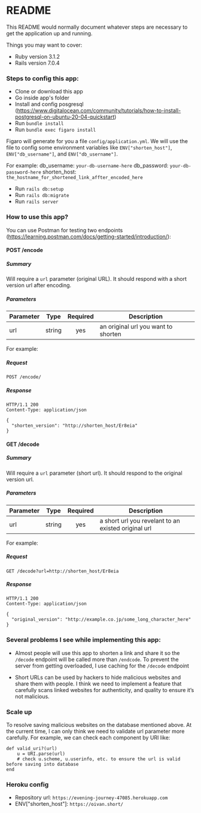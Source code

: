 # README

This README would normally document whatever steps are necessary to get the application up and running.

Things you may want to cover:

* Ruby version 3.1.2
* Rails version 7.0.4

### Steps to config this app:
- Clone or download this app
- Go inside app's folder
- Install and config posgresql (https://www.digitalocean.com/community/tutorials/how-to-install-postgresql-on-ubuntu-20-04-quickstart)
- Run `bundle install`
- Run `bundle exec figaro install`

Figaro will generate for you a file `config/application.yml`. We will use the file to config some environment variables like `ENV["shorten_host"]`, `ENV["db_username"]`, and `ENV["db_username"]`.

For example:
	db_username: `your-db-username-here`
	db_password: `your-db-password-here`
	shorten_host: `the_hostname_for_shortened_link_affter_encoded_here`

- Run `rails db:setup`
- Run `rails db:migrate`
- Run `rails server`

### How to use this app?
You can use Postman for testing two endpoints (https://learning.postman.com/docs/getting-started/introduction/):

#### POST /encode

##### Summary

Will require a `url` parameter (original URL). It should respond with a short version url after encoding.

##### Parameters
|Parameter|Type|Required|Description|
|---|:---:|:---:|---|
|url|string|yes|an original url you want to shorten|

For example:
##### Request
```
POST /encode/

```

##### Response
```
HTTP/1.1 200
Content-Type: application/json

{
  "shorten_version": "http://shorten_host/Er8eia"
}
```

#### GET /decode

##### Summary

Will require a `url` parameter (short url). It should respond to the original version url.

##### Parameters
|Parameter|Type|Required|Description|
|---|:---:|:---:|---|
|url|string|yes|a short url you revelant to an existed original url|

For example:
##### Request
```
GET /decode?url=http://shorten_host/Er8eia

```

##### Response
```
HTTP/1.1 200
Content-Type: application/json

{
  "original_version": "http://example.co.jp/some_long_character_here"
}
```

### Several problems I see while implementing this app:
- Almost people will use this app to shorten a link and share it so the `/decode` endpoint will be called more than `/endcode`. To prevent the server from getting overloaded, I use caching for the `/decode` endpoint

- Short URLs can be used by hackers to hide malicious websites and share them with people. I think we need to implement a feature that carefully scans linked websites for authenticity, and quality to ensure it’s not malicious.


### Scale up

To resolve saving malicious websites on the database mentioned above. At the current time, I can only think we need to validate url parameter more carefully. For example, we can check each component by URI like:

```
def valid_uri?(url)
    u = URI.parse(url)
    # check u.scheme, u.userinfo, etc. to ensure the url is valid before saving into database
end
```

### Heroku config

- Repository url: `https://evening-journey-47085.herokuapp.com`
- ENV["shorten_host"]: `https://oivan.short/`